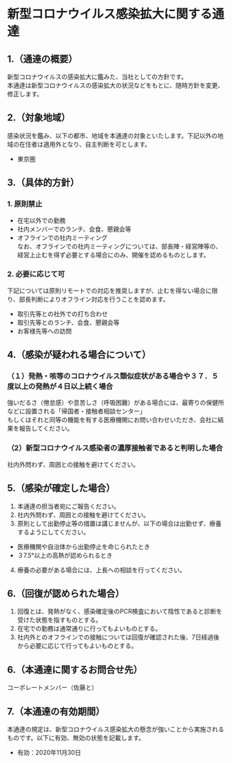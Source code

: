 # 新型コロナウイルス感染拡大に関する通達
## 1.（通達の概要）
新型コロナウイルスの感染拡大に鑑みた、当社としての方針です。  
本通達は新型コロナウイルスの感染拡大の状況などをもとに、随時方針を変更、修正します。

## 2.（対象地域）
感染状況を鑑み、以下の都市、地域を本通達の対象といたします。下記以外の地域の在住者は適用外となり、自主判断を可とします。

- 東京圏

## 3.（具体的方針）
### 1. 原則禁止

- 在宅以外での勤務
- 社内メンバーでのランチ、会食、懇親会等
- オフラインでの社内ミーティング  
なお、オフラインでの社内ミーティングについては、部長陣・経営陣等の、
経営上止むを得ず必要とする場合にのみ、開催を認めるものとします。

### 2. 必要に応じて可
下記については原則リモートでの対応を推奨しますが、止むを得ない場合に限り、部長判断によりオフライン対応を行うことを認めます。

- 取引先等との社外での打ち合わせ
- 取引先等とのランチ、会食、懇親会等
- お客様先等への訪問

## 4.（感染が疑われる場合について）  
### （１）発熱・咳等のコロナウイルス類似症状がある場合や３７．５度以上の発熱が４日以上続く場合

強いだるさ（倦怠感）や息苦しさ（呼吸困難）がある場合には、最寄りの保健所などに設置される「帰国者・接触者相談センター」  
もしくはそれと同等の機能を有する医療機関にお問い合わせいただき、会社に結果を報告してください。

### （2）新型コロナウイルス感染者の濃厚接触者であると判明した場合

社内外問わず、周囲との接触を避けてください。

## 5.（感染が確定した場合）  
1. 本通達の担当者宛にご報告ください。
2. 社内外問わず、周囲との接触を避けてください。
3. 原則として出勤停止等の措置は講じませんが、以下の場合は出勤せず、療養するようにしてください。
 - 医療機関や自治体から出勤停止を命じられたとき
 - ３7.5°以上の高熱が認められるとき
4. 療養の必要がある場合には、上長への相談を行ってください。

## 6.（回復が認められた場合）
1. 回復とは、発熱がなく、感染確定後のPCR検査において陰性であると診断を受けた状態を指すものとする。
2. 在宅での勤務は通常通りに行ってもよいものとする。
3. 社内外とのオフラインでの接触については回復が確認された後、7日経過後から必要に応じて行ってもよいものとする。
## 6.（本通達に関するお問合せ先）  
コーポレートメンバー（佐藤と）



## 7.（本通達の有効期間）
本通達の規定は、新型コロナウイルス感染拡大の懸念が強いことから実施されるものです。以下に有効、無効の状態を記載します。

- 有効：2020年11月30日
